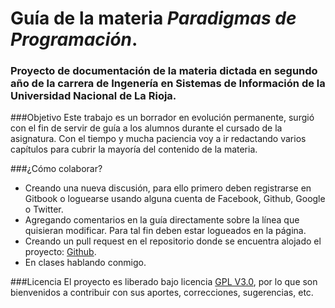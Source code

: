 Guía de la materia *Paradigmas de Programación*.
=======
### Proyecto de documentación de la materia dictada en segundo año de la carrera de Ingenería en Sistemas de Información de la Universidad Nacional de La Rioja.

###Objetivo
Este trabajo es un borrador en evolución permanente, surgió con el fin de servir de guía a los alumnos durante el cursado de la asignatura. Con el tiempo y mucha paciencia voy a ir redactando varios capítulos para cubrir la mayoría del contenido de la materia.

###¿Cómo colaborar?
- Creando una nueva discusión, para ello primero deben registrarse en Gitbook o loguearse usando alguna cuenta de Facebook, Github, Google o Twitter. 
- Agregando comentarios en la guía directamente sobre la línea que quisieran modificar. Para tal fin deben estar logueados en la página. 
- Creando un pull request en el repositorio donde se encuentra alojado el proyecto: [Github](https://github.com/rmoyano/paradigmas "Repositorio").
- En clases hablando conmigo.

###Licencia
El proyecto es liberado bajo licencia [GPL V3.0](http://www.gnu.org/licenses/gpl-3.0.html "Licencia"), por lo que son bienvenidos a contribuir con sus aportes, correcciones, sugerencias, etc.


